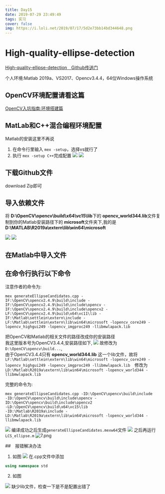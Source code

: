 ```yaml
---
title: Day15
date: 2019-07-29 23:49:49
tags: 实习
cover: false
img: https://i.loli.net/2019/07/17/5d2e73bb14bd344648.png
---
```


# High-quality-ellipse-detection

[High-quality-ellipse-detection　Github传送门](https://github.com/AlanLuSun/High-quality-ellipse-detection)

个人环境:Matlab 2019a、VS2017、Opencv3.4.4，64位Windows操作系统

## OpenCV环境配置请看这篇
[OpenCV入坑指南:环境搭建篇](https://kevinnnm.github.io/2019/07/25/OpenCV%E5%85%A5%E5%9D%91%E6%8C%87%E5%8D%97-%E7%8E%AF%E5%A2%83%E6%90%AD%E5%BB%BA%E7%AF%87/)
## MatLab和C++混合编程环境配置

Matlab的安装这里不再说    
1. 在命令行里输入 `mex -setup`，选择vs就行了
2. 执行 `mex -setup C++`完成配置
![](https://i.loli.net/2019/07/29/5d3ea6561215b10575.png)
![](https://i.loli.net/2019/07/29/5d3eaa19b300f42041.png)

## 下载Github文件

download Zip即可


## 导入依赖文件

将 **D:\OpenCV\opencv\build\x64\vc15\lib**下的 **opencv_world344.lib**文件复制到你的Matlab安装路径下的 **microsoft**文件夹下,我的是 **D:\MATLAB\R2019a\extern\lib\win64\microsoft**

![](https://i.loli.net/2019/07/29/5d3ea6564f0b271051.png)
![](https://i.loli.net/2019/07/29/5d3ea6564ed8016435.png)
## 在Matlab中导入文件

## 在命令行执行以下命令

注意作者的命令为:

```
mex generateEllipseCandidates.cpp -IF:\OpenCV\opencv2.4.9\build\include -IF:\OpenCV\opencv2.4.9\build\include\opencv -IF:\OpenCV\opencv2.4.9\build\include\opencv2 -LF:\OpenCV\opencv2.4.9\build\x64\vc11\lib -IF:\Matlab\settlein\extern\include -LF:\Matlab\settlein\extern\lib\win64\microsoft -lopencv_core249 -lopencv_highgui249 -lopencv_imgproc249 -llibmwlapack.lib
```
把OpenCV和Matlab的相关文件的路径改成你的安装路径    
我这里版本号为OpenCV3.4.4,安装路径如下,
![](https://i.loli.net/2019/07/29/5d3ea6561fbd474647.png)
故修改为`D:\OpenCV\opencv\build...`,    
由于OpenCV3.4.4只有 **opencv_world344.lib** 这一个lib文件，故将 `LF:\Matlab\settlein\extern\lib\win64\microsoft -lopencv_core249 -lopencv_highgui249 -lopencv_imgproc249 -llibmwlapack.lib`　修改为 `LD:\Matlab\R2019a\extern\lib\win64\microsoft -lopencv_world344 -llibmwlapack.lib`

完整的命令为:
```
mex generateEllipseCandidates.cpp -ID:\OpenCV\opencv\build\include 
-ID:\OpenCV\opencv\build\include\opencv -ID:\OpenCV\opencv\build\include\opencv2 
-LD:\OpenCV\opencv\build\x64\vc15\lib 
-ID:\Matlab\R2019a\include -LD:\Matlab\R2019a\extern\lib\win64\microsoft -lopencv_world344 -llibmwlapack.lib

```
![](https://i.loli.net/2019/07/29/5d3ea65639bdf67747.png)
编译成功之后生成`generateEllipseCandidates.mexw64`文件
![](https://i.loli.net/2019/07/29/5d3ea6564e0c183020.png)
之后再运行`LCS_ellipse.m`
![7.png](https://i.loli.net/2019/07/29/5d3ea657cb9e659639.png)

##　报错解决办法
1. 如图
![](https://i.loli.net/2019/07/29/5d3eabf1c942443319.png)
在.cpp文件中添加
```C++
using namespace std
```
2. 如图

![](https://i.loli.net/2019/07/29/5d3eabf1d457769964.png)
缺少lib文件，检查一下是不是配置出错了
